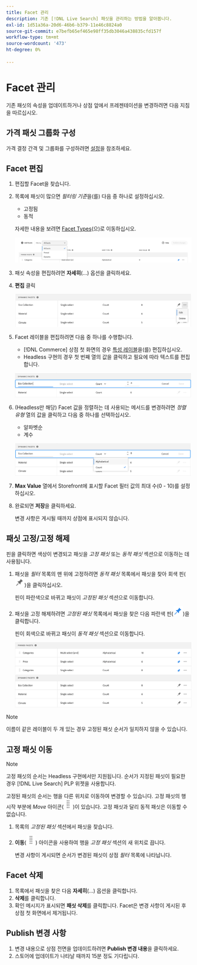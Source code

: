 ```yaml
---
title: Facet 관리
description: 기존 [!DNL Live Search] 패싯을 관리하는 방법을 알아봅니다.
exl-id: 1d51a36a-20d6-46b6-b379-11e46c8824a0
source-git-commit: e7befb65ef465e98ff35db3046a438835cfd157f
workflow-type: tm+mt
source-wordcount: '473'
ht-degree: 0%

---
```


# Facet 관리

기존 패싯의 속성을 업데이트하거나 상점 앞에서 프레젠테이션을 변경하려면 다음 지침을 따르십시오.

## 가격 패싯 그룹화 구성

가격 결정 간격 및 그룹화를 구성하려면 [설정](settings.md)을 참조하세요.

## Facet 편집

1. 편집할 Facet을 찾습니다.
1. 목록에 패싯이 많으면 *필터링 기준*&#x200B;을(를) 다음 중 하나로 설정하십시오.

   * 고정됨
   * 동적

   자세한 내용을 보려면 [Facet Types](facets-type.md)(으)로 이동하십시오.

   ![필터 패싯](assets/facets-filter-by-cropped.png)

1. 패싯 속성을 편집하려면 **자세히**(...) 옵션을 클릭하세요.
1. **편집** 클릭

   ![옵션 편집](assets/facet-edit-menu.png)

1. Facet 레이블을 편집하려면 다음 중 하나를 수행합니다.

   * [!DNL Commerce] 상점 첫 화면의 경우 [특성 레이블](https://experienceleague.adobe.com/docs/commerce-admin/catalog/product-attributes/product-attributes.html)을(를) 편집하십시오.
   * Headless 구현의 경우 첫 번째 열의 값을 클릭하고 필요에 따라 텍스트를 편집합니다.

   ![레이블 편집](assets/facet-edit-label.png)

1. (Headless만 해당) Facet 값을 정렬하는 데 사용되는 메서드를 변경하려면 *정렬 유형* 열의 값을 클릭하고 다음 중 하나를 선택하십시오.

   * 알파벳순
   * 계수

   ![개수 편집](assets/facets-edit-count.png)

1. **Max Value** 열에서 Storefront에 표시할 Facet 필터 값의 최대 수(0 - 10)를 설정하십시오.
1. 완료되면 **저장**&#x200B;을 클릭하세요.

   변경 사항은 게시될 때까지 상점에 표시되지 않습니다.

## 패싯 고정/고정 해제

핀을 클릭하면 색상이 변경되고 패싯을 *고정 패싯* 또는 *동적 패싯* 섹션으로 이동하는 데 사용됩니다.

1. 패싯을 *필터* 목록의 맨 위에 고정하려면 *동적 패싯* 목록에서 패싯을 찾아 회색 핀(![핀 선택기](assets/btn-pin-gray.png))을 클릭하십시오.

   핀이 파란색으로 바뀌고 패싯이 *고정된 패싯* 섹션으로 이동합니다.

1. 패싯을 고정 해제하려면 *고정된 패싯* 목록에서 패싯을 찾은 다음 파란색 핀(![핀 선택기](assets/btn-pin-blue.png))을 클릭합니다.

   핀이 회색으로 바뀌고 패싯이 *동적 패싯* 섹션으로 이동합니다.

   ![고정된 동적 패싯](assets/facets-pinned-unpinned.png)

>[!NOTE]
>
>이름이 같은 레이블이 두 개 있는 경우 고정된 패싯 순서가 일치하지 않을 수 있습니다.

## 고정 패싯 이동

>[!NOTE]
>
>고정 패싯의 순서는 Headless 구현에서만 지원됩니다. 순서가 지정된 패싯이 필요한 경우 [!DNL Live Search] PLP 위젯을 사용합니다.

고정된 패싯의 순서는 행을 다른 위치로 이동하여 변경할 수 있습니다. 고정 패싯의 행 시작 부분에 *Move* 아이콘(![Move 선택기](assets/btn-move.png))이 있습니다. 고정 패싯과 달리 동적 패싯은 이동할 수 없습니다.

1. 목록의 *고정된 패싯* 섹션에서 패싯을 찾습니다.
1. **이동**(![이동 선택기](assets/btn-move.png)) 아이콘을 사용하여 행을 *고정 패싯* 섹션의 새 위치로 끕니다.

   변경 사항이 게시되면 순서가 변경된 패싯이 상점 *필터* 목록에 나타납니다.

## Facet 삭제

1. 목록에서 패싯을 찾은 다음 **자세히**(...) 옵션을 클릭합니다.
1. **삭제**&#x200B;를 클릭합니다.
1. 확인 메시지가 표시되면 **패싯 삭제**를 클릭합니다.
Facet은 변경 사항이 게시된 후 상점 첫 화면에서 제거됩니다.

## Publish 변경 사항

1. 변경 내용으로 상점 전면을 업데이트하려면 **Publish 변경 내용**&#x200B;을 클릭하세요.
1. 스토어에 업데이트가 나타날 때까지 15분 정도 기다립니다.
